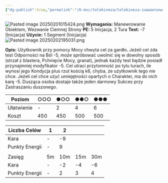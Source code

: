 ```yaml
---
{"dg-publish":true,"permalink":"/6-moc/telekineza/telekineza-zaawansowane/duszenie/","dgPassFrontmatter":true}
---
```


![Pasted image 20250201015424.png](/img/user/6%20Obrazy/Pasted%20image%2020250201015424.png)
**Wymagania:** Manewrowanie Obiektem, Wezwanie Ciemnej Strony
**PE:** 5 Inicjacja, 2 Tura
**Test:** -7 (Inicjacja)
**Użycie:** 1 Segment (Inicjacja)
![Pasted image 20250202195031.png](/img/user/6%20Obrazy/Pasted%20image%2020250202195031.png)

**Opis:** Użytkownik przy pomocy Mocy chwyta cel za gardło. Jeżeli cel zda test Odporności na Ból -5, może spróbować uwolnić się w dowolny sposób (strzał z blastera, Pchnięcie Mocy, granat), jednak każdy test będzie posiadł przynajmniej modyfikator -5. Cel utraci przytomność po tylu turach, ile wynosi jego Kondycja plus rzut kością k6, chyba, że użytkownik tego nie chce. Jeżeli cel chce użyć umiejętności opartych o Charakter, ma do nich karę -5. Dusząca osoba dostaje także jeden darmowy Sukces przy Zastraszaniu duszonego.

| Poziom     | ○○○ | ●○○ | ●●○ | ●●● |
| ---------- | --- | --- | --- | --- |
| Ułatwienie | -   | 2   | 4   | 6   |
| Koszt      | 450 | 450 | 500 | 500 |

| Liczba Celów   | 1   | 2   |     |     |
| -------------- | --- | --- | --- | --- |
| Kara           | -   | -9  |     |     |
| Punkty Energii | -   | 9   |     |     |
|                |     |     |     |     |
| Zasięg         | 5m  | 10m | 15m | 30m |
| Kara           | -   | -2  | -4  | -6  |
| Punkty Energii | -   | 2   | 3   | 4   |